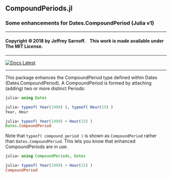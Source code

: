 ## CompoundPeriods.jl
### Some enhancements for Dates.CompoundPeriod (Julia v1)

----

#### Copyright ©&thinsp;2018 by Jeffrey Sarnoff. &nbsp;&nbsp; This work is made available under The MIT License.

-----

[![Docs Latest](https://img.shields.io/badge/docs-latest-blue.svg)](http://jeffreysarnoff.github.io/CompoundPeriods.jl/latest/)

 
-----
This package enhances the CompoundPeriod type defined within Dates (Dates.CompoundPeriod). A CompoundPeriod is formed by attaching (adding) two or more distinct Periods:

```julia
julia> using Dates

julia> typeof( Year(1999) ), typeof( Hour(15) )
Year, Hour

julia> typeof( Year(1999) + Hour(15) )
Dates.CompoundPeriod
```

Note that `typeof( compound_period )` is shown as `CompoundPeriod` rather than `Dates.CompoundPeriod`. This lets you know that enhanced CompoundPeriods are in use.
 
```julia
julia> using CompoundPeriods, Dates

julia> typeof( Year(1999) + Hour(15) )
CompoundPeriod
```
